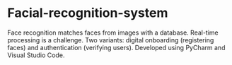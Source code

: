 # Facial-recognition-system
Face recognition matches faces from images with a database. Real-time processing is a challenge. Two variants: digital onboarding (registering faces) and authentication (verifying users). Developed using PyCharm and Visual Studio Code.
